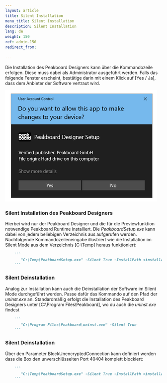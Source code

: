 ```yaml
---
layout: article
title: Silent Installation
menu_title: Silent Installation
description: Silent Installation
lang: de
weight: 150
ref: admin-150
redirect_from:

---
```


Die Installation des Peakboard Designers kann über die Kommandozeile erfolgen. Diese muss dabei als Administrator ausgeführt werden.
Falls das folgende Fenster erscheint, bestätige darin mit einem Klick auf [Yes / Ja], dass dem Anbieter der Software vertraut wird.

![Windows User Account Control Fenster](/assets/images/admin/install-silent/usercontrol.png)

### Silent Installation des Peakboard Designers

Hierbei wird nur der Peakboard Designer und die für die Previewfunktion notwendige Peakboard Runtime installiert.
Die *PeakboardSetup.exe* kann dabei von jedem beliebigen Verzeichnis aus aufgerufen werden.
Nachfolgende Kommandozeileneingabe illustriert wie die Installation im Silent Mode aus dem Verzeichnis [C:\Temp] heraus funktioniert:

````markdown
    ```
       "C:\Temp\PeakboardSetup.exe" -Silent True -InstallPath <installation path>
    ```
````

### Silent Deinstallation

Analog zur Installation kann auch die Deinstallation der Software im Silent Mode durchgeführt werden.
Passe dafür das Kommando auf den Pfad der *uninst.exe* an.
Standardmäßig erfolgt die Installation des Peakboard Designers unter [C:\Program Files\Peakboard], wo du auch die *uninst.exe* findest

````markdown
    ```
       "C:\Program Files\Peakboard\uninst.exe" -Silent True
    ```
````

### Silent Deinstallation

Über den Parameter BlockUnencryptedConnection kann definiert werden dass die Box den unverschlüsselten Port 40404 komplett blockiert:

````markdown
    ```
       "C:\Temp\PeakboardSetup.exe" -Silent True -InstallPath <installation path> -BlockUnencryptedConnection True
    ```
````
